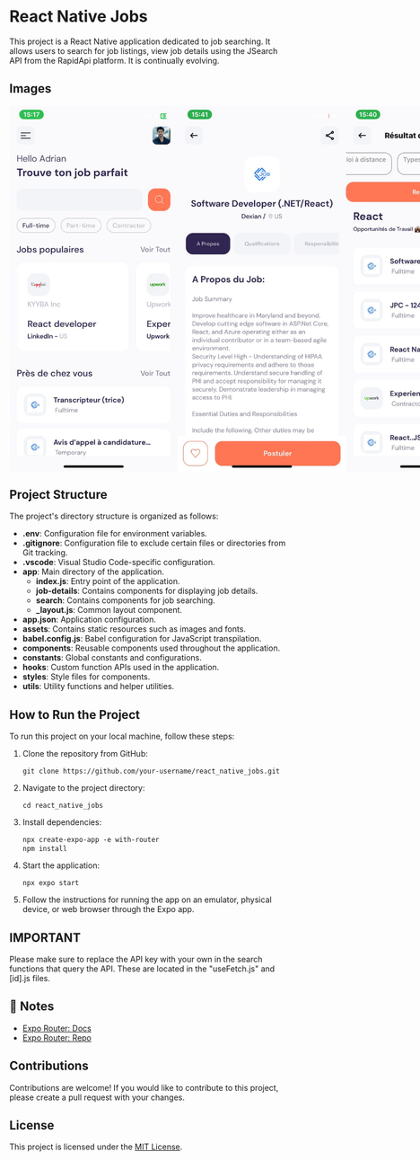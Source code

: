 # React Native Jobs

This project is a React Native application dedicated to job searching. It allows users to search for job listings, view job details using the JSearch API from the RapidApi platform. It is continually evolving.

## Images

<div style="display: flex; justify-content: space-between;">
  <img src="img1.jpg" alt="Image 1" width="300">
  <img src="img2.jpg" alt="Image 2" width="300">
  <img src="img3.jpg" alt="Image 3" width="300">
</div>


## Project Structure 

The project's directory structure is organized as follows:

- **.env**: Configuration file for environment variables.
- **.gitignore**: Configuration file to exclude certain files or directories from Git tracking.
- **.vscode**: Visual Studio Code-specific configuration.
- **app**: Main directory of the application.
  - **index.js**: Entry point of the application.
  - **job-details**: Contains components for displaying job details.
  - **search**: Contains components for job searching.
  - **_layout.js**: Common layout component.
- **app.json**: Application configuration.
- **assets**: Contains static resources such as images and fonts.
- **babel.config.js**: Babel configuration for JavaScript transpilation.
- **components**: Reusable components used throughout the application.
- **constants**: Global constants and configurations.
- **hooks**: Custom function APIs used in the application.
- **styles**: Style files for components.
- **utils**: Utility functions and helper utilities.

## How to Run the Project

To run this project on your local machine, follow these steps:

1. Clone the repository from GitHub:

   ```shell
   git clone https://github.com/your-username/react_native_jobs.git
   ```

2. Navigate to the project directory:

   ```shell
   cd react_native_jobs
   ```

3. Install dependencies:

   ```shell
   npx create-expo-app -e with-router
   npm install
   ```

4. Start the application:

   ```shell
   npx expo start
   ```

5. Follow the instructions for running the app on an emulator, physical device, or web browser through the Expo app.

## IMPORTANT
Please make sure to replace the API key with your own in the search functions that query the API. These are located in the "useFetch.js" and [id].js files.

## 📝 Notes

- [Expo Router: Docs](https://expo.github.io/router)
- [Expo Router: Repo](https://github.com/expo/router)

## Contributions

Contributions are welcome! If you would like to contribute to this project, please create a pull request with your changes.

## License

This project is licensed under the [MIT License](LICENSE).
